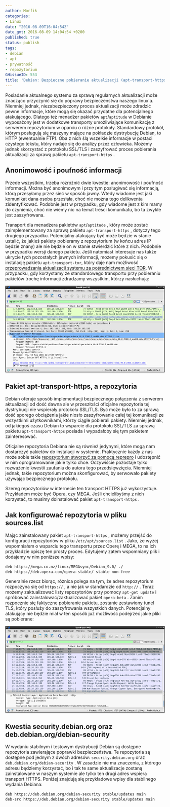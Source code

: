 ```yaml
---
author: Morfik
categories:
- Linux
date: "2016-08-09T16:04:54Z"
date_gmt: 2016-08-09 14:04:54 +0200
published: true
status: publish
tags:
- debian
- apt
- prywatność
- repozytorium
GHissueID: 553
title: 'Debian: Bezpieczne pobieranie aktualizacji (apt-transport-https)'
---
```


Posiadanie aktualnego systemu za sprawą regularnych aktualizacji może znacząco przyczynić się do
poprawy bezpieczeństwa naszego linux'a. Niemniej jednak, niezabezpieczony proces aktualizacji może
zdradzić pewne informacje, które mogą się okazać przydatne dla potencjalnego atakującego. Dlatego
też menadżer pakietów `apt`/`aptitude` w Debianie wyposażony jest w dodatkowe transporty
umożliwiające komunikację z serwerem repozytorium w oparciu o różne protokoły. Standardowy
protokół, którym posługują się maszyny mające na pokładzie dystrybucję Debian, to HTTP
(ewentualnie FTP). Oba z nich ślą wszelkie informacje w postaci czystego tekstu, który nadaje się do
analizy przez człowieka. Możemy jednak skorzystać z protokołu SSL/TLS i zaszyfrować proces
pobierania aktualizacji za sprawą pakietu `apt-transport-https` .

<!--more-->
## Anonimowość i poufność informacji

Przede wszystkim, trzeba rozróżnić dwie kwestie: anonimowość i poufność informacji. Można być
anonimowym i przy tym posługiwać się informacją, którą przesyłamy przez sieć w sposób jawny. Wtedy
wiadome jest jaki komunikat dana osoba przesłała, choć nie można tego delikwenta zidentyfikować.
Podobnie jest w przypadku, gdy wiadome jest z kim mamy do czynienia, choć nie wiemy nic na temat
treści komunikatu, bo ta zwykle jest zaszyfrowana.

Transport dla menadżera pakietów `apt`/`aptitude` , który może zostać zaimplementowany za sprawą
pakietu `apt-transport-https` , dotyczy tego drugiego przypadku. Potencjalny atakujący być może
będzie w stanie ustalić, że jakieś pakiety pobieramy z repozytorium (w końcu adres IP będzie znany)
ale nie będzie on w stanie stwierdzić które z nich. Podobnie w przypadku wersji danego pakietu.
Jeśli natomiast interesuje nas także ukrycie tych pozostałych jawnych informacji, możemy pokusić
się o instalację pakietu `apt-transport-tor`, który daje nam możliwość [przeprowadzania
aktualizacji systemu za pośrednictwem sieci TOR][1]. W przypadku, gdy korzystamy ze standardowego
transportu przy pobieraniu pakietów trochę informacji zdradzamy wszystkim, którzy nasłuchują:

![](/img/2016/08/1.wireshark-pobieranie-pakietu-http.png#huge)

## Pakiet apt-transport-https, a repozytoria

Debian oferuje sposób implementacji bezpiecznego połączenia z serwerem aktualizacji od dość dawna
ale w przeszłości oficjalne repozytoria tej dystrybucji nie wspierały protokołu SSL/TLS. Być może
było to za sprawą dość sporego obciążenia jakie niosło zaszyfrowanie całej tej komunikacji ze
wszystkimi użytkownikami, którzy ciągle pobierali pakiety. Niemniej jednak, od jakiegoś czasu Debian
to wsparcie dla protokołu SSL/TLS za sprawą pakietu `apt-transport-https` posiada i wypadałoby się
tym pakietem zainteresować.

Oficjalne repozytoria Debiana nie są również jedynymi, które mogą nam dostarczyć pakietów do
instalacji w systemie. Praktycznie każdy z nas może sobie takie [repozytorium stworzyć za pomocą
reprepro][2] i udostępnić w nim oprogramowanie jakie tylko chce. Oczywiście pozostaje tylko
rozważenie kwestii zaufania do autora tego przedsięwzięcia. Niemniej jednak, takie repozytorium
można skonfigurować, by serwowało pakiety używając bezpiecznego protokołu.

Szereg repozytoriów w internecie ten transport HTTPS już wykorzystuje. Przykładem może być
[Opera][3], czy [MEGA][4]. Jeśli chcielibyśmy z nich korzystać, to musimy doinstalować pakiet
`apt-transport-https` .

## Jak konfigurować repozytoria w pliku sources.list

Mając zainstalowany pakiet `apt-transport-https` , możemy przejść do konfiguracji repozytoriów w
pliku `/etc/apt/sources.list` . Jako, że wyżej wspomniałem o wsparciu tego transportu przez Operę i
MEGA, to na ich przykładzie opiszę ten prosty proces. Edytujemy zatem wspomniany plik i dodajemy w
nim poniższe wpisy:

    deb https://mega.co.nz/linux/MEGAsync/Debian_9.0/ ./
    deb https://deb.opera.com/opera-stable/ stable non-free

Generalnie rzecz biorąc, różnica polega na tym, że adres repozytorium rozpoczyna się od `https://` ,
a nie jak w standardzie od `http://` . Teraz możemy zaktualizować listy repozytoriów przy pomocy
`apt-get update` i spróbować zainstalować/zaktualizować pakiet `opera-beta` . Zanim rozpocznie się
faktyczne pobieranie pakietu, zostanie zestawiony tunel TLS, który posłuży do zaszyfrowania
wszystkich danych. Potencjalny atakujący nie będzie miał w ten sposób już możliwość podejrzeć jakie
pliki są pobierane:

![](/img/2016/08/2.wireshark-pobieranie-pakietu-https.png#huge)

## Kwestia security.debian.org oraz deb.debian.org/debian-security

W wydaniu stabilnym i testowym dystrybucji Debian są dostępne repozytoria zawierające poprawki
bezpieczeństwa. Te repozytoria są dostępne pod jednym z dwóch adresów: `security.debian.org` oraz
`deb.debian.org/debian-security` . W zasadzie nie ma znaczenia, z którego adresu będziemy korzystać,
bo i tak te same aktualizacje zostaną zainstalowane w naszym systemie ale tylko ten drugi adres
wspiera transport HTTPS. Poniżej znajdują się przykładowe wpisy dla stabilnego wydania Debiana:

    deb https://deb.debian.org/debian-security stable/updates main
    deb-src https://deb.debian.org/debian-security stable/updates main


[1]: /post/debian-anonimowe-pobieranie-aktualizacji-apt-transport-tor/
[2]: /post/tworzenie-repozytorium-przy-pomocy-reprepro/
[3]: https://deb.opera.com/manual.html
[4]: https://mega.co.nz/linux/MEGAsync/Debian_9.0/

